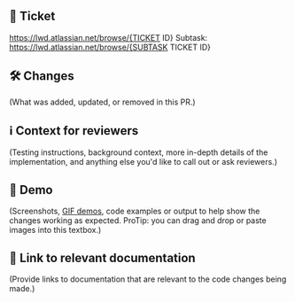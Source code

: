## 🎫 Ticket

https://lwd.atlassian.net/browse/{TICKET ID}
Subtask: https://lwd.atlassian.net/browse/{SUBTASK TICKET ID}

## 🛠 Changes

(What was added, updated, or removed in this PR.)

## ℹ️ Context for reviewers

(Testing instructions, background context, more in-depth details of the implementation, and anything else you'd like to call out or ask reviewers.)

## 👀 Demo

(Screenshots, [GIF demos](https://www.cockos.com/licecap/), code examples or output to help show the changes working as expected. ProTip: you can drag and drop or paste images into this textbox.)

## 📜 Link to relevant documentation

(Provide links to documentation that are relevant to the code changes being made.)
